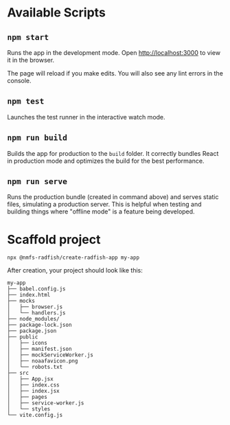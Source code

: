 # Available Scripts

## `npm start`

Runs the app in the development mode. Open [http://localhost:3000](http://localhost:3000/) to view it in the browser.

The page will reload if you make edits. You will also see any lint errors in the console.

## `npm test`

Launches the test runner in the interactive watch mode.

## `npm run build`

Builds the app for production to the `build` folder. It correctly bundles React in production mode and optimizes the build for the best performance.

## `npm run serve`

Runs the production bundle (created in command above) and serves static files, simulating a production server. This is helpful when testing and building things where "offline mode" is a feature being developed.

# Scaffold project

```
npx @nmfs-radfish/create-radfish-app my-app
```

After creation, your project should look like this:

```
my-app
├── babel.config.js
├── index.html
├── mocks
│   ├── browser.js
│   └── handlers.js
├── node_modules/
├── package-lock.json
├── package.json
├── public
│   ├── icons
│   ├── manifest.json
│   ├── mockServiceWorker.js
│   ├── noaafavicon.png
│   └── robots.txt
├── src
│   ├── App.jsx
│   ├── index.css
│   ├── index.jsx
│   ├── pages
│   ├── service-worker.js
│   └── styles
└── vite.config.js
```
